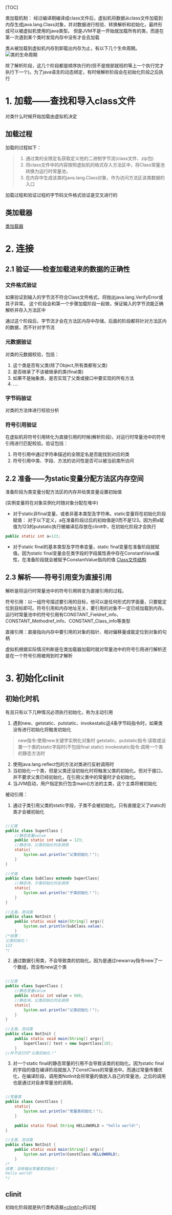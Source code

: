 
[TOC]

类加载机制：
经过编译期编译成class文件后，虚拟机将数据从class文件加载到内存生成java.lang.Class对象，并对数据进行校验、转换解析和初始化，最终形成可以被虚拟机使用的java类型。
但是JVM不是一开始就加载所有的类，而是在第一次遇到某个类时发现内存中没有才会去加载

类从被加载到虚拟机内存到卸载出内存为止，有以下几个生命周期。
![类的生命周期](./pic/类加载机制_类的生命周期.png)

除了解析阶段，这几个阶段都是顺序执行的(但不是按部就班的等上一个执行完才执行下一个)。为了java语言的动态绑定，有时候解析阶段会在初始化阶段之后执行

# 1. 加载——查找和导入class文件
对类什么时候开始加载由虚拟机决定

## 加载过程
加载的过程如下：
>1. 通过类的全限定名获取定义他的二进制字节流(class文件、zip包)
>2. 将class文件中的内容按照虚拟机的格式存入方法区中，将Class常量池转换为运行时常量池，
>3. 在内存中生成该类的java.lang.Class对象，作为访问方法区该类数据的入口

加载过程和验证过程的字节码文件格式验证是交叉进行的

## 类加载器
[类加载器](./类加载器.md)

# 2. 连接
## 2.1 验证——检查加载进来的数据的正确性
### 文件格式验证
如果验证到输入的字节流不符合Class文件格式，将抛出java.lang.VerifyError或其子异常。
这个阶段会和第一个步骤加载阶段一起做，保证输入的字节流能正确解析并存入方法区中

通过这个阶段后，字节流才会在方法区内存中存储，后面的阶段都将针对方法区内的数据，而不针对字节流

### 元数据验证
对类的元数据校验，包括：
1. 这个类是否有父类(除了Object,所有类都有父类)
2. 是否继承了不该被继承的类(final类)
3. 如果不是抽象类，是否实现了父类或接口中要实现的所有方法
4. ....

### 字节码验证
对类的方法体进行校验分析

### 符号引用验证
在虚拟机将符号引用转化为直接引用的时候(解析阶段)，对运行时常量池中的符号引用进行匹配校验。验证包括：
1. 符号引用中通过字符串描述的全限定名是否能找到对应的类
2. 符号引用中类、字段、方法的访问性是否可以被当前类所访问


## 2.2 准备——为static变量分配方法区内存空间
准备阶段为类变量分配方法区的内存并给类变量设置初始值

(实例变量将在对象实例化时随对象分配在堆中)

- 对于static非final变量，或者非基本类型及字符串。static变量将在初始化阶段赋值：
对于以下定义，a在准备阶段过后的初始值是0而不是123。因为把a赋值为123的putstatic执行被编译后存放在clinit中，在初始化阶段才会执行
```java
public static int a=123;
```

- 对于static final的基本类型及字符串变量，static final变量在准备阶段就赋值。因为static final变量会在类字段的字段属性表中存在ConstantValue属性，在准备阶段就会被赋予ConstantValue指向的值 [Class文件结构](./Class文件结构.md)

## 2.3 解析——符号引用变为直接引用
解析是将运行时常量池中的符号引用转变为直接引用的过程。

符号引用：以一组符号描述要引用的目标，他可以是任何形式的字面量，只要能定位到目标即可。符号引用和内存地址无关，要引用的对象不一定已经加载到内存。运行时常量池中的符号引用有CONSTANT_Fieldref_info、CONSTANT_Methodref_info、CONSTANT_Class_info等类型

直接引用：直接指向内存中要引用的对象的指针、相对偏移量或能定位到对象的句柄

虚拟机根据实际情况判断是在类加载器加载时就对常量池中的符号引用进行解析还是在一个符号引用被用到时才解析

# 3. 初始化clinit
## 初始化时机
有且只有以下几种情况必须执行初始化，称为主动引用
1. 遇到new、getstatic、putstatic、invokestatic这4条字节码指令时，如果类没有进行初始化将触发初始化
>new指令:使用new关键字实例化对象时
>getstatic、putstatic指令:读取或设置一个类的static字段时(不包括final static)
>invokestatic指令:调用一个类的静态方法时
2. 使用java.lang.reflect包的方法对类进行反射调用时
3. 当初始化一个类，但是父类还没初始化时将触发父类的初始化。但对于接口，并不要求父类已经初始化，在引用父类中的常量时才会初始化。
4. 当JVM启动，用户指定执行包含main()方法的主类，这个主类将被初始化

被动引用：
1. 通过子类引用父类的static字段，子类不会被初始化。只有直接定义了static的类才会被初始化
```java

//父类
public class SuperClass {
	//静态变量value
	public static int value = 123;
	//静态块，父类初始化时会调用
	static{
		System.out.println("父类初始化！");
	}
}
 
//子类
public class SubClass extends SuperClass{
	//静态块，子类初始化时会调用
	static{
		System.out.println("子类初始化！");
	}
}
 
//主类、测试类
public class NotInit {
	public static void main(String[] args){
		System.out.println(SubClass.value);
	}
/*结果：
父类初始化！
123
*/
```
2. 通过数据引用类，不会导致类的初始化。因为是通过newarray指令new了一个数组，而没有new这个类
```java

//父类
public class SuperClass {
	//静态变量value
	public static int value = 666;
	//静态块，父类初始化时会调用
	static{
		System.out.println("父类初始化！");
	}
}
 
//主类、测试类
public class NotInit {
	public static void main(String[] args){
		SuperClass[] test = new SuperClass[10];
	}
//并不会打印"父类初始化！"
```

3. 对一个static final的静态常量的引用不会导致该类的初始化。因为static final的字段的值在编译阶段就放入了ConstClass的常量池中。而通过常量传播优化，在编译阶段，调用类NotInit会将常量的值放入自己的常量池，之后的调用也是通过对自身常量池的调用。
```java

//常量类
public class ConstClass {
	static{
		System.out.println("常量类初始化！");
	}
	
	public static final String HELLOWORLD = "hello world!";
}
 
//主类、测试类
public class NotInit {
	public static void main(String[] args){
		System.out.println(ConstClass.HELLOWORLD);
	}
/*
结果：没有输出常量类初始化！
hello world!
*/
```

## clinit
初始化阶段就是执行类构造器[<clinit()>](./init和clinit.md)的过程
